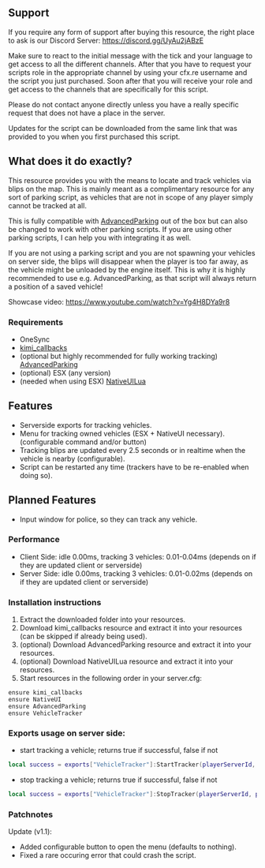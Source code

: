 
## Support

If you require any form of support after buying this resource, the right place to ask is our 
Discord Server: https://discord.gg/UyAu2jABzE

Make sure to react to the initial message with the tick and your language to get access to all 
the different channels. After that you have to request your scripts role in the appropriate channel 
by using your cfx.re username and the script you just purchased. Soon after that you will receive 
your role and get access to the channels that are specifically for this script.

Please do not contact anyone directly unless you have a really specific request that does not have 
a place in the server.

Updates for the script can be downloaded from the same link that was provided to you when you first 
purchased this script.


## What does it do exactly?

This resource provides you with the means to locate and track vehicles via blips on the map. This 
is mainly meant as a complimentary resource for any sort of parking script, as vehicles that are 
not in scope of any player simply cannot be tracked at all.

This is fully compatible with [AdvancedParking](https://forum.cfx.re/t/release-advancedparking-prevents-despawns/2099582) 
out of the box but can also be changed to work with other parking scripts.
If you are using other parking scripts, I can help you with integrating it as well.

If you are not using a parking script and you are not spawning your vehicles on server side, the 
blips will disappear when the player is too far away, as the vehicle might be unloaded by the 
engine itself. This is why it is highly recommended to use e.g. AdvancedParking, as that script 
will always return a position of a saved vehicle!

Showcase video: https://www.youtube.com/watch?v=Yg4H8DYa9r8


### Requirements

- OneSync
- [kimi_callbacks](https://forum.cfx.re/t/release-callbacks-using-exports-and-with-added-timeouts-free/3035585)
- (optional but highly recommended for fully working tracking) [AdvancedParking](https://forum.cfx.re/t/release-advancedparking-prevents-despawns/2099582)
- (optional) ESX (any version)
- (needed when using ESX) [NativeUILua](https://github.com/FrazzIe/NativeUILua)


## Features

- Serverside exports for tracking vehicles.
- Menu for tracking owned vehicles (ESX + NativeUI necessary). (configurable command and/or button)
- Tracking blips are updated every 2.5 seconds or in realtime when the vehicle is nearby 
  (configurable).
- Script can be restarted any time (trackers have to be re-enabled when doing so).

## Planned Features

- Input window for police, so they can track any vehicle.


### Performance

- Client Side: idle 0.00ms, tracking 3 vehicles: 0.01-0.04ms (depends on if they are updated client or serverside)
- Server Side: idle 0.00ms, tracking 3 vehicles: 0.01-0.02ms (depends on if they are updated client or serverside)


### Installation instructions

1. Extract the downloaded folder into your resources.
2. Download kimi_callbacks resource and extract it into your resources (can be skipped if already being used).
3. (optional) Download AdvancedParking resource and extract it into your resources.
4. (optional) Download NativeUILua resource and extract it into your resources.
5. Start resources in the following order in your server.cfg:
```
ensure kimi_callbacks
ensure NativeUI
ensure AdvancedParking
ensure VehicleTracker
```


### Exports usage on server side:

- start tracking a vehicle; returns true if successful, false if not
```lua
local success = exports["VehicleTracker"]:StartTracker(playerServerId, plate)
```

- stop tracking a vehicle; returns true if successful, false if not
```lua
local success = exports["VehicleTracker"]:StopTracker(playerServerId, plate)
```


### Patchnotes

Update (v1.1):
- Added configurable button to open the menu (defaults to nothing).
- Fixed a rare occuring error that could crash the script.
